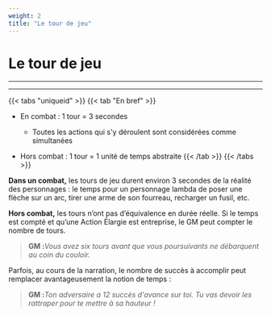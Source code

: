 ```yaml
---
weight: 2
title: "Le tour de jeu"
---
```


# Le tour de jeu

-----
-----

{{< tabs "uniqueid" >}}
{{< tab "En bref" >}}
- En combat : 1 tour = 3 secondes
  - Toutes les actions qui s'y déroulent sont considérées comme simultanées

- Hors combat : 1 tour = 1 unité de temps abstraite
{{< /tab >}}
{{< /tabs >}}

**Dans un combat,** les tours de jeu durent environ 3 secondes de la réalité des personnages : le temps pour un personnage lambda de poser une flèche sur un arc, tirer une arme de son fourreau, recharger un fusil, etc.

**Hors combat,** les tours n’ont pas d’équivalence en durée réelle.
Si le temps est compté et qu’une Action Élargie est entreprise, le GM peut compter le nombre de tours.

>__GM :__*Vous avez six tours avant que vous poursuivants ne débarquent au coin du couloir.*

Parfois, au cours de la narration, le nombre de succès à accomplir peut remplacer avantageusement la notion de temps :

>__GM :__*Ton adversaire a 12 succès d'avance sur toi. Tu vas devoir les rattraper pour te mettre à sa hauteur !*